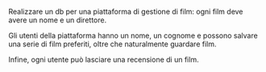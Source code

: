 Realizzare un db per una piattaforma di gestione di film: ogni film deve avere un nome e un direttore. 

Gli utenti della piattaforma hanno un nome, un cognome e possono salvare una serie di film preferiti, oltre che naturalmente guardare film.

Infine, ogni utente può lasciare una recensione di un film.